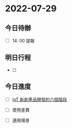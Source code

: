 #  2022-07-29
## 今日待辦
- [ ] 14: 00 提報

## 明日行程
- [ ] 


## 今日進度
- [ ] [IoT 新創產品開發的六個階段](IoT%20新創產品開發的六個階段.md)


- [ ] 使用差異
- [ ] 適用場景